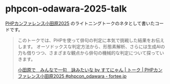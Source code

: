 # phpcon-odawara-2025-talk

[PHPカンファレンス小田原2025](https://phpcon-odawara.jp/2025/) のライトニングトークのネタとして書いたコードです。

> このトークでは、PHPを使って俳句の判定に本気で挑戦した結果をお伝えします。
> オーソドックスな判定方法から、形態素解析、さらには生成AIの力も借りつつ、さまざまな観点から俳句の機械的な判定について探っていきます。
>
> [小田原で　みんなで一句　詠みたいな by すてにゃん | トーク | PHPカンファレンス小田原2025 #phpcon_odawara - fortee.jp](https://fortee.jp/phpconodawara-2025/proposal/87a6bd7b-56b8-41e2-b53f-1cf21211a400)

